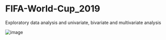 # FIFA-World-Cup_2019
Exploratory data analysis and univariate, bivariate and multivariate analysis

![image](https://user-images.githubusercontent.com/64734407/157451244-81c361bb-062c-4462-bd54-328dfc2d726f.png)

